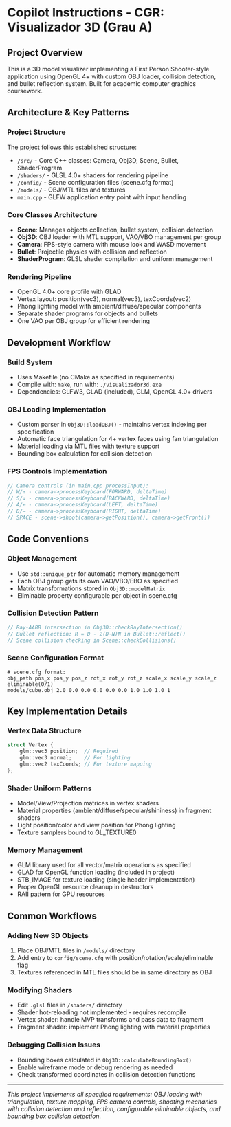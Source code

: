 # Copilot Instructions - CGR: Visualizador 3D (Grau A)

## Project Overview
This is a 3D model visualizer implementing a First Person Shooter-style application using OpenGL 4+ with custom OBJ loader, collision detection, and bullet reflection system. Built for academic computer graphics coursework.

## Architecture & Key Patterns

### Project Structure
The project follows this established structure:
- `/src/` - Core C++ classes: Camera, Obj3D, Scene, Bullet, ShaderProgram
- `/shaders/` - GLSL 4.0+ shaders for rendering pipeline
- `/config/` - Scene configuration files (scene.cfg format)
- `/models/` - OBJ/MTL files and textures
- `main.cpp` - GLFW application entry point with input handling

### Core Classes Architecture
- **Scene**: Manages objects collection, bullet system, collision detection
- **Obj3D**: OBJ loader with MTL support, VAO/VBO management per group
- **Camera**: FPS-style camera with mouse look and WASD movement
- **Bullet**: Projectile physics with collision and reflection
- **ShaderProgram**: GLSL shader compilation and uniform management

### Rendering Pipeline
- OpenGL 4.0+ core profile with GLAD
- Vertex layout: position(vec3), normal(vec3), texCoords(vec2)
- Phong lighting model with ambient/diffuse/specular components
- Separate shader programs for objects and bullets
- One VAO per OBJ group for efficient rendering

## Development Workflow

### Build System
- Uses Makefile (no CMake as specified in requirements)
- Compile with: `make`, run with: `./visualizador3d.exe`
- Dependencies: GLFW3, GLAD (included), GLM, OpenGL 4.0+ drivers

### OBJ Loading Implementation
- Custom parser in `Obj3D::loadOBJ()` - maintains vertex indexing per specification
- Automatic face triangulation for 4+ vertex faces using fan triangulation
- Material loading via MTL files with texture support
- Bounding box calculation for collision detection

### FPS Controls Implementation
```cpp
// Camera controls (in main.cpp processInput):
// W/↑ - camera->processKeyboard(FORWARD, deltaTime)
// S/↓ - camera->processKeyboard(BACKWARD, deltaTime)  
// A/← - camera->processKeyboard(LEFT, deltaTime)
// D/→ - camera->processKeyboard(RIGHT, deltaTime)
// SPACE - scene->shoot(camera->getPosition(), camera->getFront())
```

## Code Conventions

### Object Management
- Use `std::unique_ptr` for automatic memory management
- Each OBJ group gets its own VAO/VBO/EBO as specified
- Matrix transformations stored in `Obj3D::modelMatrix`
- Eliminable property configurable per object in scene.cfg

### Collision Detection Pattern
```cpp
// Ray-AABB intersection in Obj3D::checkRayIntersection()
// Bullet reflection: R = D - 2(D·N)N in Bullet::reflect()
// Scene collision checking in Scene::checkCollisions()
```

### Scene Configuration Format
```
# scene.cfg format:
obj_path pos_x pos_y pos_z rot_x rot_y rot_z scale_x scale_y scale_z eliminable(0/1)
models/cube.obj 2.0 0.0 0.0 0.0 0.0 0.0 1.0 1.0 1.0 1
```

## Key Implementation Details

### Vertex Data Structure
```cpp
struct Vertex {
    glm::vec3 position;  // Required
    glm::vec3 normal;    // For lighting
    glm::vec2 texCoords; // For texture mapping
};
```

### Shader Uniform Patterns
- Model/View/Projection matrices in vertex shaders
- Material properties (ambient/diffuse/specular/shininess) in fragment shaders
- Light position/color and view position for Phong lighting
- Texture samplers bound to GL_TEXTURE0

### Memory Management
- GLM library used for all vector/matrix operations as specified
- GLAD for OpenGL function loading (included in project)
- STB_IMAGE for texture loading (single header implementation)
- Proper OpenGL resource cleanup in destructors
- RAII pattern for GPU resources

## Common Workflows

### Adding New 3D Objects
1. Place OBJ/MTL files in `/models/` directory
2. Add entry to `config/scene.cfg` with position/rotation/scale/eliminable flag
3. Textures referenced in MTL files should be in same directory as OBJ

### Modifying Shaders
- Edit `.glsl` files in `/shaders/` directory
- Shader hot-reloading not implemented - requires recompile
- Vertex shader: handle MVP transforms and pass data to fragment
- Fragment shader: implement Phong lighting with material properties

### Debugging Collision Issues
- Bounding boxes calculated in `Obj3D::calculateBoundingBox()`
- Enable wireframe mode or debug rendering as needed
- Check transformed coordinates in collision detection functions

---
*This project implements all specified requirements: OBJ loading with triangulation, texture mapping, FPS camera controls, shooting mechanics with collision detection and reflection, configurable eliminable objects, and bounding box collision detection.*